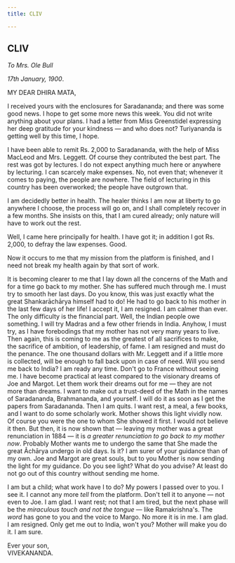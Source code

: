 ```yaml
---
title: CLIV

---
```





  

  


## CLIV

*To Mrs. Ole Bull*

*17th January, 1900*.

MY DEAR DHIRA MATA,

I received yours with the enclosures for Saradananda; and there was some
good news. I hope to get some more news this week. You did not write
anything about your plans. I had a letter from Miss Greenstidel
expressing her deep gratitude for your kindness — and who does not?
Turiyananda is getting well by this time, I hope.

I have been able to remit Rs. 2,000 to Saradananda, with the help of
Miss MacLeod and Mrs. Leggett. Of course they contributed the best part.
The rest was got by lectures. I do not expect anything much here or
anywhere by lecturing. I can scarcely make expenses. No, not even that;
whenever it comes to paying, the people are nowhere. The field of
lecturing in this country has been overworked; the people have outgrown
that.

I am decidedly better in health. The healer thinks I am now at liberty
to go anywhere I choose, the process will go on, and I shall completely
recover in a few months. She insists on this, that I am cured already;
only nature will have to work out the rest.

Well, I came here principally for health. I have got it; in addition I
got Rs. 2,000, to defray the law expenses. Good.

Now it occurs to me that my mission from the platform is finished, and I
need not break my health again by that sort of work.

It is becoming clearer to me that I lay down all the concerns of the
Math and for a time go back to my mother. She has suffered much through
me. I must try to smooth her last days. Do you know, this was just
exactly what the great Shankarāchārya himself had to do! He had to go
back to his mother in the last few days of her life! I accept it, I am
resigned. I am calmer than ever. The only difficulty is the financial
part. Well, the Indian people owe something. I will try Madras and a few
other friends in India. Anyhow, I must try, as I have forebodings that
my mother has not very many years to live. Then again, this is coming to
me as the greatest of all sacrifices to make, the sacrifice of ambition,
of leadership, of fame. I am resigned and must do the penance. The one
thousand dollars with Mr. Leggett and if a little more is collected,
will be enough to fall back upon in case of need. Will you send me back
to India? I am ready any time. Don't go to France without seeing me. I
have become practical at least compared to the visionary dreams of Joe
and Margot. Let them work their dreams out for me — they are not more
than dreams. I want to make out a trust-deed of the Math in the names of
Saradananda, Brahmananda, and yourself. I will do it as soon as I get
the papers from Saradananda. Then I am quits. I want rest, a meal, a few
books, and I want to do some scholarly work. Mother shows this light
vividly now. Of course you were the one to whom She showed it first. I
would not believe it then. But then, it is now shown that — leaving my
mother was a great renunciation in 1884 — it is *a greater renunciation
to go back to my mother now*. Probably Mother wants me to undergo the
same that She made the great Âchārya undergo in old days. Is it? I am
surer of your guidance than of my own. Joe and Margot are great souls,
but to you Mother is now sending the light for my guidance. Do you see
light? What do you advise? At least do not go out of this country
without sending me home.

I am but a child; what work have I to do? My powers I passed over to
you. I see it. I cannot any more *tell* from the platform. Don't tell it
to anyone — not even to Joe. I am glad. I want rest; not that I am
tired, but the next phase will be the *miraculous touch and not the
tongue* — like Ramakrishna's. The *word* has gone to you and the voice
to Margo. No more it is in me. I am glad. I am resigned. Only get me out
to India, won't you? Mother will make you do it. I am sure.

Ever your son,  
VIVEKANANDA.


